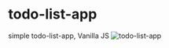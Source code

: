 # todo-list-app
simple todo-list-app, Vanilla JS
![todo-list-app](https://github.com/reymi93/todo-list-app/assets/123846607/8e74fd5f-69be-4198-8dc7-09f979159d1d)
